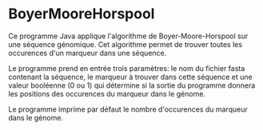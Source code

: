 BoyerMooreHorspool
==================

Ce programme Java applique l'algorithme de Boyer-Moore-Horspool sur une séquence génomique. Cet algorithme permet de trouver toutes les occurences d'un marqueur dans une séquence.

Le programme prend en entrée trois paramètres: le nom du fichier fasta contenant la séquence, le marqueur à trouver dans cette séquence et une valeur booléenne (0 ou 1) qui détermine si la sortie du programme donnera les positions des occurences du marqueur dans le génome.

Le programme imprime par défaut le nombre d'occurences du marqueur dans le génome.
